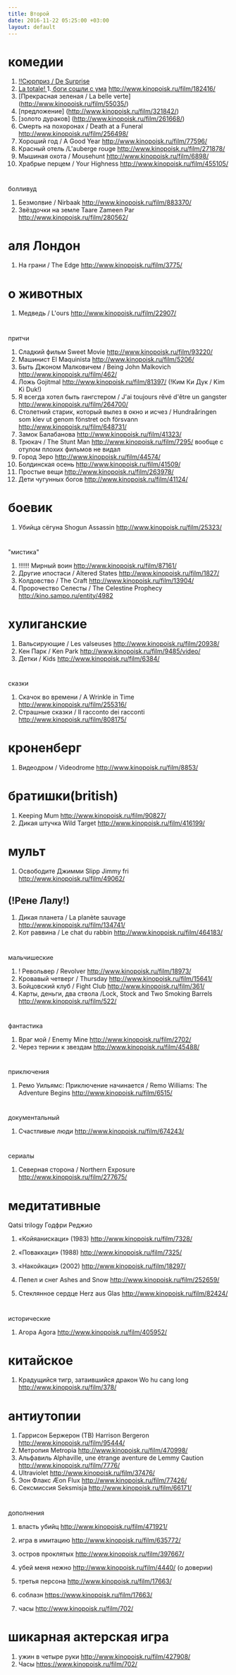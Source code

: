 ```yaml
---
title: Второй
date: 2016-11-22 05:25:00 +03:00
layout: default
---
```


# **комедии**

1. [!!Cюрприз / De Surprise](http://www.kinopoisk.ru/film/820220/)
1. [La totale! ](http://www.kinopoisk.ru/film/55057/)
1.[ боги сошли с ума](http://www.kinopoisk.ru/film/60285/) http://www.kinopoisk.ru/film/182416/
1. [Прекрасная зеленая / La belle verte] (http://www.kinopoisk.ru/film/55035/)
1. [предложение] (http://www.kinopoisk.ru/film/321842/)
1. [золото дураков]      (http://www.kinopoisk.ru/film/261668/)
1. Смерть на похоронах / Death at a Funeral http://www.kinopoisk.ru/film/256498/
1. Хороший год / A Good Year http://www.kinopoisk.ru/film/77596/
1. Красный отель /L'auberge rouge http://www.kinopoisk.ru/film/271878/
1. Мышиная охота / Mousehunt http://www.kinopoisk.ru/film/6898/
1. Храбрые перцем / Your Highness http://www.kinopoisk.ru/film/455105/
# 
болливуд
1. Безмолвие / Nirbaak  http://www.kinopoisk.ru/film/883370/
1. Звёздочки на земле Taare Zameen Par http://www.kinopoisk.ru/film/280562/

# аля Лондон
1. На грани / The Edge http://www.kinopoisk.ru/film/3775/

# о животных
1. Медведь / L'ours http://www.kinopoisk.ru/film/22907/
# 
притчи
1. Сладкий фильм Sweet Movie http://www.kinopoisk.ru/film/93220/
1. Машинист El Maquinista http://www.kinopoisk.ru/film/5206/
1. Быть Джоном Малковичем / Being John Malkovich http://www.kinopoisk.ru/film/462/
1. Ложь Gojitmal  http://www.kinopoisk.ru/film/81397/
\(!Ким Ки Дук / Kim Ki Duk!)
1. Я всегда хотел быть гангстером / J'ai toujours rêvé d'être un gangster http://www.kinopoisk.ru/film/264700/
1. Столетний старик, который вылез в окно и исчез / Hundraåringen som klev ut genom fönstret och försvann http://www.kinopoisk.ru/film/648731/
1. Замок  Балабанова http://www.kinopoisk.ru/film/41323/
1. Трюкач / The Stunt Man http://www.kinopoisk.ru/film/7295/
вообще с отулом плохих фильмов не видал
1. Город Зеро  http://www.kinopoisk.ru/film/44574/
1. Болдинская осень http://www.kinopoisk.ru/film/41509/
1. Простые вещи http://www.kinopoisk.ru/film/263978/
1. Дети чугунных богов http://www.kinopoisk.ru/film/41124/

# боевик
1. Убийца сёгуна Shogun Assassin http://www.kinopoisk.ru/film/25323/
# 
"мистика"
1. !!!!!! Мирный воин    http://www.kinopoisk.ru/film/87161/
1. Другие ипостаси / Altered States http://www.kinopoisk.ru/film/1827/
1. Колдовство / The Craft http://www.kinopoisk.ru/film/13904/
1. Пророчество Селесты / The Celestine Prophecy http://kino.sampo.ru/entity/4982

# хулиганские
1. Вальсирующие / Les valseuses http://www.kinopoisk.ru/film/20938/
1. Кен Парк / Ken Park http://www.kinopoisk.ru/film/9485/video/
1. Детки / Kids  http://www.kinopoisk.ru/film/6384/
# 
сказки
1. Скачок во времени / A Wrinkle in Time http://www.kinopoisk.ru/film/255316/
1. Страшные сказки / Il racconto dei racconti http://www.kinopoisk.ru/film/808175/

# кроненберг
1. Видеодром / Videodrome http://www.kinopoisk.ru/film/8853/

# братишки(british)
1. Keeping Mum  http://www.kinopoisk.ru/film/90827/
1. Дикая штучка Wild Target http://www.kinopoisk.ru/film/416199/

# мульт
1. Освободите Джимми Slipp Jimmy fri http://www.kinopoisk.ru/film/49062/
## \(!Рене Лалу!)
1. Дикая планета / La planète sauvage http://www.kinopoisk.ru/film/134741/
1. Кот раввина / Le chat du rabbin http://www.kinopoisk.ru/film/464183/
# 
мальчишеские
1. ! Револьвер / Revolver http://www.kinopoisk.ru/film/18973/
1. Кровавый четверг / Thursday http://www.kinopoisk.ru/film/15641/
1. Бойцовский клуб / Fight Club http://www.kinopoisk.ru/film/361/
1. Карты, деньги, два ствола /Lock, Stock and Two Smoking Barrels http://www.kinopoisk.ru/film/522/
# 
фантастика
1. Враг мой / Enemy Mine http://www.kinopoisk.ru/film/2702/
1. Через тернии к звездам http://www.kinopoisk.ru/film/45488/
# 
приключения
1. Ремо Уильямс: Приключение начинается / Remo Williams: The Adventure Begins http://www.kinopoisk.ru/film/6515/
# 
документальный
1. Счастливые люди http://www.kinopoisk.ru/film/674243/
# 
сериалы
1. Северная сторона / Northern Exposure http://www.kinopoisk.ru/film/277675/

# медитативные
Qatsi trilogy  Годфри Реджио
1. «Койяанискаци» (1983) http://www.kinopoisk.ru/film/7328/
1. «Поваккаци» (1988) http://www.kinopoisk.ru/film/7325/
1. «Накойкаци» (2002) http://www.kinopoisk.ru/film/18297/

1. Пепел и снег Ashes and Snow http://www.kinopoisk.ru/film/252659/
1. Стеклянное сердце Herz aus Glas http://www.kinopoisk.ru/film/82424/
# 
исторические
1. Агора Agora http://www.kinopoisk.ru/film/405952/

# китайское
1. Крадущийся тигр, затаившийся дракон Wo hu cang long http://www.kinopoisk.ru/film/378/

# антиутопии
1. Гаррисон Бержерон (ТВ) Harrison Bergeron http://www.kinopoisk.ru/film/95444/
1. Метропия Metropia http://www.kinopoisk.ru/film/470998/
1. Альфавиль Alphaville, une étrange aventure de Lemmy Caution http://www.kinopoisk.ru/film/7776/
1. Ultraviolet http://www.kinopoisk.ru/film/37476/
1. Эон Флакс Æon Flux http://www.kinopoisk.ru/film/77426/
1. Сексмиссия Seksmisja http://www.kinopoisk.ru/film/66171/
# 
дополнения

1. власть убийц http://www.kinopoisk.ru/film/471921/

1. игра в имитацию http://www.kinopoisk.ru/film/635772/

1. остров проклятых http://www.kinopoisk.ru/film/397667/

1. убей меня нежно http://www.kinopoisk.ru/film/4440/ (о доверии)

1. третья персона http://www.kinopoisk.ru/film/17663/

1. соблазн https://www.kinopoisk.ru/film/17663/

1. часы http://www.kinopoisk.ru/film/702/

# шикарная актерская игра

1. ужин в четыре руки http://www.kinopoisk.ru/film/427908/
1. Часы https://www.kinopoisk.ru/film/702/